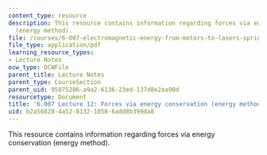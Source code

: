 ```yaml
---
content_type: resource
description: This resource contains information regarding forces via energy conservation
  (energy method).
file: /courses/6-007-electromagnetic-energy-from-motors-to-lasers-spring-2011/b2a568284a52813210586add8b399da8_MIT6_007S11_lec12.pdf
file_type: application/pdf
learning_resource_types:
- Lecture Notes
ocw_type: OCWFile
parent_title: Lecture Notes
parent_type: CourseSection
parent_uid: 95875286-a9a2-6136-23ed-137d8e2aa90d
resourcetype: Document
title: '6.007 Lecture 12: Forces via energy conservation (energy method)'
uid: b2a56828-4a52-8132-1058-6add8b399da8
---
```

This resource contains information regarding forces via energy conservation (energy method).

